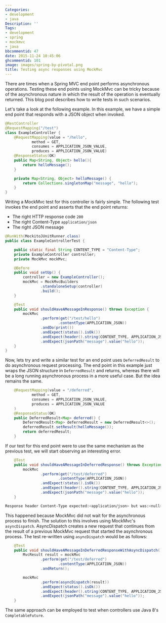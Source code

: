 ```yaml
---
Categories:
- development
- java
Description: ''
Tags:
- development
- spring
- mockmvc
- java
bbcommentid: 47
date: 2015-11-24 10:45:06
ghcommentid: 101
image: images/spring-by-pivotal.png
title: Testing async responses using MockMvc
---
```


There are times when a Spring MVC end point performs asynchronous operations. Testing these end points using MockMvc can be tricky because of the asynchronous nature in which the result of the operation is eventually returned. This blog post describes how to write tests in such scenarios.

<!--more-->

Let's take a look at the following example. In this example, we have a simple end point that responds with a JSON object when invoked.

```java
@RestController
@RequestMapping("/test")
class ExampleController {
    @RequestMapping(value = "/hello",
            method = GET,
            consumes = APPLICATION_JSON_VALUE,
            produces = APPLICATION_JSON_VALUE)
    @ResponseStatus(OK)
    public Map<String, Object> hello(){
        return helloMessage();
    }

    private Map<String, Object> helloMessage() {
        return Collections.singletonMap("message", "hello");
    }
}
```

Writing a MockMvc test for this controller is fairly simple. The following test invokes the end point and asserts that the end point returns:

* The right HTTP response code `200`
* The right Content-Type `application/json`
* The right JSON message

```java
@RunWith(MockitoJUnitRunner.class)
public class ExampleControllerTest {

    public static final String CONTENT_TYPE = "Content-Type";
    private ExampleController controller;
    private MockMvc mockMvc;

    @Before
    public void setUp() {
        controller = new ExampleController();
        mockMvc = MockMvcBuilders
                .standaloneSetup(controller)
                .build();
    }

    @Test
    public void shouldHaveAMessageInResponse() throws Exception {
        mockMvc
                .perform(get("/test/hello")
                        .contentType(APPLICATION_JSON))
                .andDo(print())
                .andExpect(status().isOk())
                .andExpect(header().string(CONTENT_TYPE, APPLICATION_JSON_VALUE))
                .andExpect(jsonPath("message").value("hello"));
    }
}

```

Now, lets try and write a similar test for an end point uses `DeferredResult` to do asynchronous request processing. The end point in this example just wraps the JSON structure in `DeferredResult` and returns, whereas there will be a long running asynchronous process in a more useful case. But the idea remains the same.

```java
    @RequestMapping(value = "/deferred",
            method = GET,
            consumes = APPLICATION_JSON_VALUE,
            produces = APPLICATION_JSON_VALUE
    )
    @ResponseStatus(OK)
    public DeferredResult<Map> deferred() {
        DeferredResult<Map> deferredResult = new DeferredResult<>();
        deferredResult.setResult(helloMessage());
        return deferredResult;
    }
```

If our test for this end point were to use the same mechanism as the previous test, we will start observing an interesting error.

```java
    @Test
    public void shouldHaveAMessageInDeferredResponse() throws Exception {
        mockMvc
                .perform(get("/test/deferred")
                        .contentType(APPLICATION_JSON))
                .andExpect(status().isOk())
                .andExpect(header().string(CONTENT_TYPE, APPLICATION_JSON_VALUE))
                .andExpect(jsonPath("message").value("hello"));
    }
```

```bash
Response header Content-Type expected:<application/json> but was:<null>
```

This happened because MockMvc did not wait for the asynchronous process to finish. The solution to this involves using MockMvc's `asyncDispatch`. AsyncDispatch creates a new request that continues from the result of a previous MockMvc request that started the asynchronous process.
The test re-written using `asyncDispatch` would be as follows:

```java
    @Test
    public void shouldHaveAMessageInDeferredResponseWithAsyncDispatch() throws Exception {
        MvcResult result = mockMvc
                .perform(get("/test/deferred")
                        .contentType(APPLICATION_JSON))
                .andReturn();

        mockMvc
                .perform(asyncDispatch(result))
                .andExpect(status().isOk())
                .andExpect(header().string(CONTENT_TYPE, APPLICATION_JSON_VALUE))
                .andExpect(jsonPath("message").value("hello"));
    }
```

The same approach can be employed to test when controllers use Java 8's `CompletableFuture`.